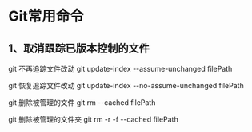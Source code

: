 # Git常用命令

## 1、取消跟踪已版本控制的文件

git 不再追踪文件改动 git update-index --assume-unchanged filePath

git 恢复追踪文件改动 git update-index --no-assume-unchanged filePath

git 删除被管理的文件 git rm --cached filePath

git 删除被管理的文件夹 git rm -r -f --cached filePath



